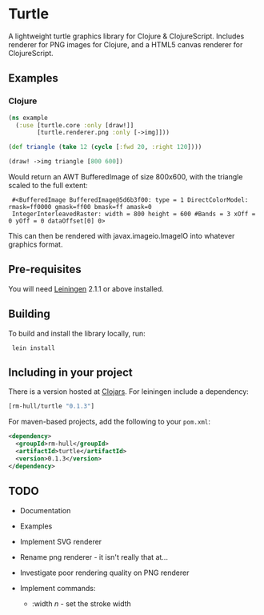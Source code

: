 Turtle
======

A lightweight turtle graphics library for Clojure &amp; ClojureScript. 
Includes renderer for PNG images for Clojure, and a HTML5 canvas renderer
for ClojureScript.

Examples
--------

### Clojure

```clojure
(ns example
  (:use [turtle.core :only [draw!]]
        [turtle.renderer.png :only [->img]]))

(def triangle (take 12 (cycle [:fwd 20, :right 120]))) 

(draw! ->img triangle [800 600])
```

Would return an AWT BufferedImage of size 800x600, with the triangle scaled 
to the full extent:

     #<BufferedImage BufferedImage@5d6b3f00: type = 1 DirectColorModel: rmask=ff0000 gmask=ff00 bmask=ff amask=0 
     IntegerInterleavedRaster: width = 800 height = 600 #Bands = 3 xOff = 0 yOff = 0 dataOffset[0] 0>

This can then be rendered with javax.imageio.ImageIO into whatever graphics format.

Pre-requisites
--------------
You will need [Leiningen][1] 2.1.1 or above installed.

Building
--------
To build and install the library locally, run:

     lein install

Including in your project
-------------------------
There is a version hosted at [Clojars][2]. For leiningen include a dependency:

```clojure
[rm-hull/turtle "0.1.3"]
```
    
For maven-based projects, add the following to your `pom.xml`:

```xml
<dependency>
  <groupId>rm-hull</groupId>
  <artifactId>turtle</artifactId>
  <version>0.1.3</version>
</dependency>
```
    
TODO
----

* Documentation

* Examples

* Implement SVG renderer

* Rename png renderer - it isn't really that at...

* Investigate poor rendering quality on PNG renderer

* Implement commands: 
    - :width _n_ - set the stroke width

[1]: https://github.com/technomancy/leiningen
[2]: https://clojars.org/rm-hull/turtle
